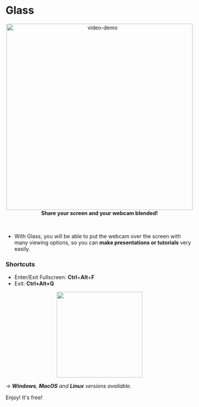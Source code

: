 # Glass

<p align="center">
	<img src="https://s7.gifyu.com/images/output77591528be0f4ccb.gif" alt="video-demo" width="500">
	</br>
	<strong align="center">Share your screen and your webcam blended!</strong>
</p>

<br>

- With Glass, you will be able to put the webcam over the screen with many viewing options, so you can **make presentations or tutorials** very easily.

### Shortcuts
- Enter/Exit Fullscreen: **Ctrl**+**Alt**+**F**
- Exit: **Ctrl+Alt+Q**

<p align="center"><a href="http://glass.surge.sh"><img src="https://i.imgur.com/LKSKpt3.png" width="230" /></a></p>

→ ***Windows**, **MacOS** and **Linux** versions available.*

Enjoy! It's free!
